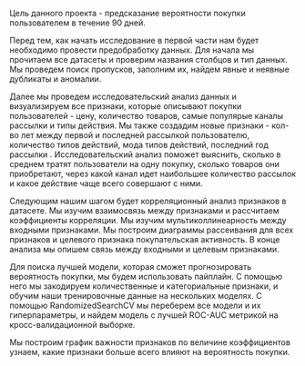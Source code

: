Цель данного проекта - предсказание вероятности покупки пользователем в течение 90 дней. 

Перед тем, как начать исследование в первой части нам будет необходимо провести предобработку данных. Для начала мы прочитаем все датасеты и проверим названия столбцов и тип данных. Мы проведем поиск пропусков, заполним их, найдем явные и неявные дубликаты и аномалии.

Далее мы проведем исследовательский анализ данных и визуализируем все признаки, которые описывают покупки пользователей - цену, количество товаров, самые популярые каналы рассылки и типы действия. Мы также создадим новые признаки - кол-во лет между первой и последней рассылкой пользователю, количество типов действий, мода типов действий, последний год рассылки . Исследовательский анализ поможет выяснить, сколько в среднем тратят пользователи на одну покупку, сколько товаров они приобретают, через какой канал идет наибольшее количество рассылок и какое действие чаще всего совершают с ними.

Следующим нашим шагом будет корреляционный анализ признаков в датасете. Мы изучим взаимосвязь между признаками и рассчитаем коэффициенты корреляции. Мы изучим мультиколлинеарность между входными признаками. Мы построим диаграммы рассеивания для всех  признаков и целевого признака покупательская активность. В конце анализа мы опишем связь между входными и целевым признаками.

Для поиска лучшей модели, которая сможет прогнозировать вероятность покупки, мы будем использовать пайплайн. С помощью него мы закодируем количественные и категориальные признаки, и обучим наши тренировочные данные на нескольких моделях. С помощью RandomizedSearchCV мы переберем все модели и их гиперпараметры, и найдем модель с лучшей ROC-AUC метрикой на кросс-валидационной выборке. 

Мы построим график важности  признаков по величине коэффициентов узнаем, какие признаки больше всего влияют на вероятность покупки. 
